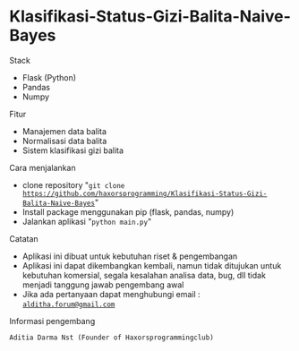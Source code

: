 # Klasifikasi-Status-Gizi-Balita-Naive-Bayes

Stack
- Flask (Python)
- Pandas
- Numpy

Fitur 
- Manajemen data balita
- Normalisasi data balita
- Sistem klasifikasi gizi balita

Cara menjalankan
- clone repository "<code>git clone https://github.com/haxorsprogramming/Klasifikasi-Status-Gizi-Balita-Naive-Bayes</code>"
- Install package menggunakan pip (flask, pandas, numpy)
- Jalankan aplikasi "<code>python main.py</code>"

Catatan
- Aplikasi ini dibuat untuk kebutuhan riset & pengembangan
- Aplikasi ini dapat dikembangkan kembali, namun tidak ditujukan untuk kebutuhan komersial, segala kesalahan analisa data, bug, dll tidak menjadi tanggung jawab pengembang awal
- Jika ada pertanyaan dapat menghubungi email : <code>alditha.forum@gmail.com</code>



Informasi pengembang

<code>Aditia Darma Nst (Founder of Haxorsprogrammingclub)</code>

